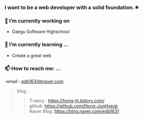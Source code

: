### I want to be a web developer with a solid foundation.★

<!--
**Hong-JunHyeok/Hong-JunHyeok** is a ✨ _special_ ✨ repository because its `README.md` (this file) appears on your GitHub profile.

Here are some ideas to get you started:

- 🔭 I’m currently working on ...
- 🌱 I’m currently learning ...
- 👯 I’m looking to collaborate on ...
- 🤔 I’m looking for help with ...
- 💬 Ask me about ...
- 📫 How to reach me: ...
- 😄 Pronouns: ...
- ⚡ Fun fact: ...
-->
### 🔭 I’m currently working on 
- Daegu Software Highschool

### 🌱 I’m currently learning ...
- Create a great web

### 📫 How to reach me: ...
-email : edb1631@naver.com
>blog : 
  >>T-story : https://hong-jh.tistory.com/  
  >>github :https://github.com/Hong-JunHyeok  
  >>Naver Blog :https://blog.naver.com/edb1631 
